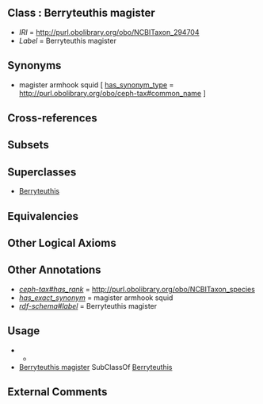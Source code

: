 
## Class : Berryteuthis magister

 * *IRI* = http://purl.obolibrary.org/obo/NCBITaxon_294704
 * *Label* = Berryteuthis magister

## Synonyms

 * magister armhook squid [ [has_synonym_type](../../pe/oboInOwl#hasSynonymType.md) = http://purl.obolibrary.org/obo/ceph-tax#common_name ]

## Cross-references


## Subsets


## Superclasses

 * [Berryteuthis](../../NCBITaxon/03/NCBITaxon_294703.md)

## Equivalencies


## Other Logical Axioms


## Other Annotations

 * *[ceph-tax#has_rank](../../ceph-tax#has/nk/ceph-tax#has_rank.md)* = http://purl.obolibrary.org/obo/NCBITaxon_species
 * *[has_exact_synonym](../../ym/oboInOwl#hasExactSynonym.md)* = magister armhook squid
 * *[rdf-schema#label](../../el/rdf-schema#label.md)* = Berryteuthis magister

## Usage

 * -
 * [Berryteuthis magister](../../NCBITaxon/04/NCBITaxon_294704.md) SubClassOf [Berryteuthis](../../NCBITaxon/03/NCBITaxon_294703.md)

## External Comments

